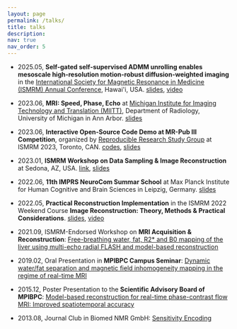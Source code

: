 ```yaml
---
layout: page
permalink: /talks/
title: talks
description:
nav: true
nav_order: 5
---
```


- 2025.05, **Self-gated self-supervised ADMM unrolling enables mesoscale high-resolution motion-robust diffusion-weighted imaging** in the [International Society for Magnetic Resonance in Medicine (ISMRM) Annual Conference](https://www.ismrm.org/25m/), Hawai'i, USA. [slides](/assets/talks/2025_ISMRM_0743.pdf), [video](/assets/talks/2025_ISMRM_0743_self-admm_mdwi.avi)

- 2023.06, **MRI: Speed, Phase, Echo** at [Michigan Institute for Imaging Technology and Translation (MIITT)](https://miitt.med.umich.edu/), Department of Radiology, University of Michigan in Ann Arbor. [slides](/assets/talks/2023_umich_miitt.pdf)

- 2023.06, **Interactive Open-Source Code Demo at MR-Pub III Competition**, organized by [Reproducible Research Study Group](https://ismrm.github.io/rrsg/) at ISMRM 2023, Toronto, CAN. [codes](https://github.com/ZhengguoTan/NAViEPI), [slides](/assets/talks/2023_MR-Pub_JETS.pptx)

- 2023.01, **ISMRM Workshop on Data Sampling & Image Reconstruction** at Sedona, AZ, USA. [link](https://www.ismrm.org/workshops/2023/Data/), [slides](/assets/talks/2023_Sedona_model-based_DTI.pdf)

- 2022.06, **11th IMPRS NeuroCom Summar School** at Max Planck Institute for Human Cognitive and Brain Sciences in Leipzig, Germany. [slides](/assets/talks/2022_Leipzig_NeuroCom_DL-MRI.pdf)

- 2022.05, **Practical Reconstruction Implementation** in the ISMRM 2022 Weekend Course **Image Reconstruction: Theory, Methods & Practical Considerations**. [slides](/assets/talks/2022_ISMRM_Education_Prac-Recon.pdf), [video](/assets/talks/2022_ISMRM_Education_Prac-Recon_REPI.gif)

- 2021.09, ISMRM-Endorsed Workshop on **MRI Acquisition & Reconstruction**: [Free-breathing water, fat, R2\* and B0 mapping of the liver using multi-echo radial FLASH and model-based reconstruction](/assets/talks/2021_ISMRM_Workshop_Acq-Recon.pdf)

- 2019.02, Oral Presentation in **MPIBPC Campus Seminar**: [Dynamic water/fat separation and magnetic field inhomogeneity mapping in the regime of real-time MRI](/assets/talks/2019-02-20_MPIBPC_11.pdf)

- 2015.12, Poster Presentation to the **Scientific Advisory Board of MPIBPC**: [Model-based reconstruction for real-time phase-contrast flow MRI: Improved spatiotemporal accuracy](/assets/talks/2015-12-09_MPIBPC_SAB.pdf)

- 2013.08, Journal Club in Biomed NMR GmbH: [Sensitivity Encoding](/assets/talks/2013-08-07_BiomedNMR_SENSE.pdf)

